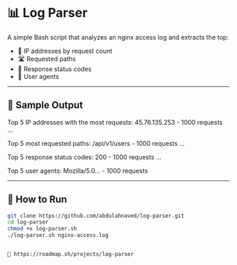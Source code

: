 # 📊 Log Parser

A simple Bash script that analyzes an nginx access log and extracts the top:

- 🧑 IP addresses by request count
- 🛣️ Requested paths
- 🧾 Response status codes
- 🧠 User agents

---

## 🧪 Sample Output

Top 5 IP addresses with the most requests:
45.76.135.253 - 1000 requests
...

Top 5 most requested paths:
/api/v1/users - 1000 requests
...

Top 5 response status codes:
200 - 1000 requests
...

Top 5 user agents:
Mozilla/5.0... - 1000 requests

---

## 🚀 How to Run

```bash
git clone https://github.com/abdulahnaved/log-parser.git
cd log-parser
chmod +x log-parser.sh
./log-parser.sh nginx-access.log


🔗 https://roadmap.sh/projects/log-parser
